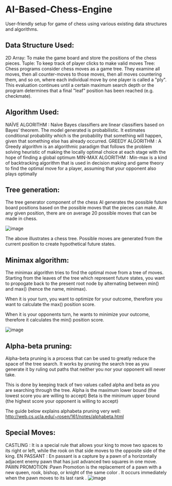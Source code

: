 # AI-Based-Chess-Engine

User-friendly setup for game of chess using various existing data structures and algorithms.

## Data Structure Used:

2D Array: To make the game board and store the positions of the chess pieces.
Tuple: To keep track of player clicks to make valid moves
Tree: Chess programs consider chess moves as a game tree. They examine all moves, then all counter-moves to those moves, then all moves countering them, and so on, where each individual move by one player is called a "ply". This evaluation continues until a certain maximum search depth or the program determines that a final "leaf" position has been reached (e.g. checkmate).

## Algorithm Used:

NAÏVE ALGORITHM : Naïve Bayes classifiers are linear classifiers based on Bayes’ theorem. The model generated is probabilistic. It estimates conditional probability which is the probability that something will happen, given that something else has already occurred.
GREEDY ALGORITHM : A Greedy algorithm is an algorithmic paradigm that follows the problem solving heuristic of making the locally optimal choice at each stage with the hope of finding a global optimum
MIN-MAX ALGORITHM : Min-max is a kind of backtracking algorithm that is used in decision making and game theory to find the optimal move for a player, assuming that your opponent also plays optimally

## Tree generation:
The tree generator component of the chess AI generates the possible future board positions based on the possible moves that the pieces can make. At any given position, there are on average 20 possible moves that can be made in chess.

![image](https://user-images.githubusercontent.com/65500415/168745684-ceacdf9e-616a-44ec-8be4-373cc9b83ea5.png)


The above illustrates a chess tree. Possible moves are generated from the current position to create hypothetical future states.

## Minimax algorithm:
The minimax algorithm tries to find the optimal move from a tree of moves. Starting from the leaves of the tree which represent future states, you want to propogate back to the present root node by alternating between min() and max() (hence the name, minimax).

When it is your turn, you want to optimize for your outcome, therefore you want to calculate the max() position score.

When it is your opponents turn, he wants to minimize your outcome, therefore it calculates the min() position score.

![image](https://user-images.githubusercontent.com/65500415/168746911-50622f64-09fc-46ac-a02d-153d0e3674d4.png)

## Alpha-beta pruning:
Alpha-beta pruning is a process that can be used to greatly reduce the space of the tree search. It works by pruning the search tree as you generate it by ruling out paths that neither you nor your opponent will never take.

This is done by keeping track of two values called alpha and beta as you are searching through the tree.
Alpha is the maximum lower bound (the lowest score you are willing to accept)
Beta is the minimum upper bound (the highest score your opponent is willing to accept)

The guide below explains alphabeta pruning very well: http://web.cs.ucla.edu/~rosen/161/notes/alphabeta.html

## Special Moves:

CASTLING : It is a special rule that allows your king to move two spaces to its right or left, while the rook on that side moves to the opposite side of the king.
EN PASSANT : En passant is a capture by a pawn of a horizontally adjacent enemy pawn that has just advanced two squares in one move.
PAWN PROMOTION :Pawn Promotion is the replacement of a pawn with a new queen, rook, bishop, or knight of the same color . It occurs immediately when the pawn moves to its last rank .
![image](https://user-images.githubusercontent.com/65500415/168745535-6ca319c4-d277-4d8f-8431-d3c994c4eaf1.png)
